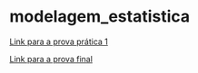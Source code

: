 # modelagem_estatistica

[Link para a prova prática 1](https://caiosaboia.github.io/modelagem_estatistica/prova_pratica_1/main.html)

[Link para a prova final]()

